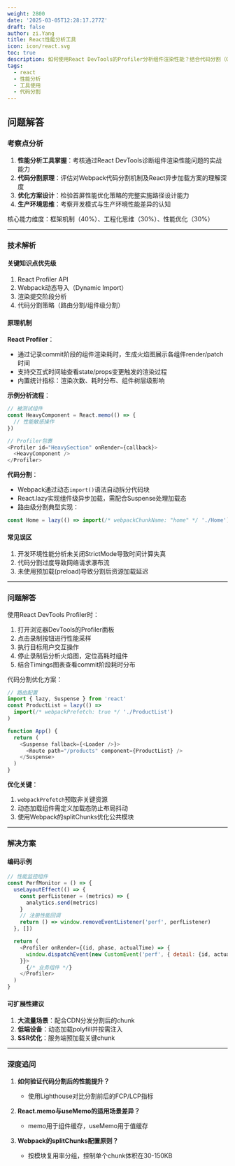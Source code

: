 ```yaml
---
weight: 2800
date: '2025-03-05T12:28:17.277Z'
draft: false
author: zi.Yang
title: React性能分析工具
icon: icon/react.svg
toc: true
description: 如何使用React DevTools的Profiler分析组件渲染性能？结合代码分割（Code Splitting）说明如何减少首屏加载时间？
tags:
  - react
  - 性能分析
  - 工具使用
  - 代码分割
---
```


## 问题解答

### 考察点分析

1. **性能分析工具掌握**：考核通过React DevTools诊断组件渲染性能问题的实战能力
2. **代码分割原理**：评估对Webpack代码分割机制及React异步加载方案的理解深度
3. **优化方案设计**：检验首屏性能优化策略的完整实施路径设计能力
4. **生产环境思维**：考察开发模式与生产环境性能差异的认知

核心能力维度：框架机制（40%）、工程化思维（30%）、性能优化（30%）

---

### 技术解析

#### 关键知识点优先级

1. React Profiler API
2. Webpack动态导入（Dynamic Import）
3. 渲染提交阶段分析
4. 代码分割策略（路由分割/组件级分割）

#### 原理机制

**React Profiler**：

- 通过记录commit阶段的组件渲染耗时，生成火焰图展示各组件render/patch时间
- 支持交互式时间轴查看state/props变更触发的渲染过程
- 内置统计指标：渲染次数、耗时分布、组件树层级影响

**示例分析流程**：

```javascript
// 被测试组件
const HeavyComponent = React.memo(() => {
  // 性能敏感操作
})

// Profiler包裹
<Profiler id="HeavySection" onRender={callback}>
  <HeavyComponent />
</Profiler>
```

**代码分割**：

- Webpack通过动态`import()`语法自动拆分代码块
- React.lazy实现组件级异步加载，需配合Suspense处理加载态
- 路由级分割典型实现：

```javascript
const Home = lazy(() => import(/* webpackChunkName: "home" */ './Home'))
```

#### 常见误区

1. 开发环境性能分析未关闭StrictMode导致时间计算失真
2. 代码分割过度导致网络请求瀑布流
3. 未使用预加载(preload)导致分割后资源加载延迟

---

### 问题解答

使用React DevTools Profiler时：

1. 打开浏览器DevTools的Profiler面板
2. 点击录制按钮进行性能采样
3. 执行目标用户交互操作
4. 停止录制后分析火焰图，定位高耗时组件
5. 结合Timings图表查看commit阶段耗时分布

代码分割优化方案：

```javascript
// 路由配置
import { lazy, Suspense } from 'react'
const ProductList = lazy(() => 
  import(/* webpackPrefetch: true */ './ProductList')
)

function App() {
  return (
    <Suspense fallback={<Loader />}>
      <Route path="/products" component={ProductList} />
    </Suspense>
  )
}
```

**优化关键**：

1. `webpackPrefetch`预取非关键资源
2. 动态加载组件需定义加载态防止布局抖动
3. 使用Webpack的splitChunks优化公共模块

---

### 解决方案

#### 编码示例

```javascript
// 性能监控组件
const PerfMonitor = () => {
  useLayoutEffect(() => {
    const perfListener = (metrics) => {
      analytics.send(metrics)
    }
    // 注册性能回调
    return () => window.removeEventListener('perf', perfListener)
  }, [])

  return (
    <Profiler onRender={(id, phase, actualTime) => {
      window.dispatchEvent(new CustomEvent('perf', { detail: {id, actualTime} }))
    }}>
      {/* 业务组件 */}
    </Profiler>
  )
}
```

#### 可扩展性建议

1. **大流量场景**：配合CDN分发分割后的chunk
2. **低端设备**：动态加载polyfill并按需注入
3. **SSR优化**：服务端预加载关键chunk

---

### 深度追问

1. **如何验证代码分割后的性能提升？**
   - 使用Lighthouse对比分割前后的FCP/LCP指标

2. **React.memo与useMemo的适用场景差异？**
   - memo用于组件缓存，useMemo用于值缓存

3. **Webpack的splitChunks配置原则？**
   - 按模块复用率分组，控制单个chunk体积在30-150KB

